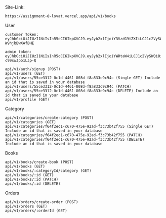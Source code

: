 Site-Link:   

    https://assignment-8-lovat.vercel.app/api/v1/books

 User

    customer Token: eyJhbGciOiJIUzI1NiIsInR5cCI6IkpXVCJ9.eyJyb2xlIjoiY3VzdG9tZXIiLCJ1c2VySWQiOiI1NWNlMzMxMi0wYzFkLTQ0NjEtODA4ZC1mOGE4MzNjOWM5NGMiLCJpYXQiOjE1MTYyMzkwMjJ9.osIorFQxMW9RybjZu56w9MT3YjJqU-W9hjbBwXAfBHE

    admin token: eyJhbGciOiJIUzI1NiIsInR5cCI6IkpXVCJ9.eyJyb2xlIjoiYWRtaW4iLCJ1c2VySWQiOiI0NGI3ZjBhZi03M2UyLTQwNjgtYWQyNy02Y2VjYzI3ZTcyNDMiLCJpYXQiOjE1MTYyMzkwMjJ9.mWstgfbkKCTVaXUa_fpZVTuxiNdv-c99swJpo1LJp-Q

    api/v1/auth/signup (POST)
    api/v1/users (GET)
    api/v1/users/55ce3312-0c1d-4461-808d-f8a833c9c94c (Single GET) Include an id that is saved in your database
    api/v1/users/55ce3312-0c1d-4461-808d-f8a833c9c94c (PATCH)
    api/v1/users/55ce3312-0c1d-4461-808d-f8a833c9c94c (DELETE) Include an id that is saved in your database
    api/v1/profile (GET)

Category

    api/v1/categories/create-category (POST)
    api/v1/categories (GET)
    api/v1/categories/f64f2ec1-c670-475e-92ad-f3c73b42f755 (Single GET) Include an id that is saved in your database
    api/v1/categories/f64f2ec1-c670-475e-92ad-f3c73b42f755 (PATCH)
    api/v1/categories/f64f2ec1-c670-475e-92ad-f3c73b42f755 (DELETE) Include an id that is saved in your database

Books

    api/v1/books/create-book (POST)
    api/v1/books (GET)
    api/v1/books/:categoryId/category (GET)
    api/v1/books/:id (GET)
    api/v1/books/:id (PATCH)
    api/v1/books/:id (DELETE)

Orders

    api/v1/orders/create-order (POST)
    api/v1/orders (GET)
    api/v1/orders/:orderId (GET)
